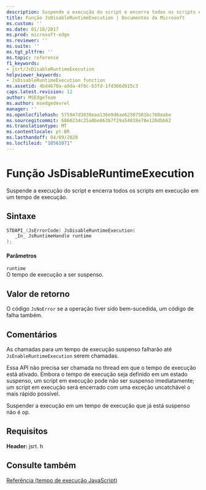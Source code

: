 ```yaml
---
description: Suspende a execução do script e encerra todos os scripts em execução em um tempo de execução.
title: Função JsDisableRuntimeExecution | Documentos da Microsoft
ms.custom: ''
ms.date: 01/18/2017
ms.prod: microsoft-edge
ms.reviewer: ''
ms.suite: ''
ms.tgt_pltfrm: ''
ms.topic: reference
f1_keywords:
- jsrt/JsDisableRuntimeExecution
helpviewer_keywords:
- JsDisableRuntimeExecution function
ms.assetid: 4bd4670a-a9da-4f8c-b3fd-1fd366d915c3
caps.latest.revision: 12
author: MSEdgeTeam
ms.author: msedgedevrel
manager: ''
ms.openlocfilehash: 575947d3038eaa136e9d6ae62507501bc768eabe
ms.sourcegitcommit: 6860234c25a8be863b7f29a54838e78e120dbb62
ms.translationtype: MT
ms.contentlocale: pt-BR
ms.lasthandoff: 04/09/2020
ms.locfileid: "10561071"
---
```

# Função JsDisableRuntimeExecution
Suspende a execução do script e encerra todos os scripts em execução em um tempo de execução.  
  
## Sintaxe  
  
```cpp  
STDAPI_(JsErrorCode) JsDisableRuntimeExecution(  
   _In_ JsRuntimeHandle runtime  
);  
```  
  
#### Parâmetros  
 `runtime`  
 O tempo de execução a ser suspenso.  
  
## Valor de retorno  
 O código `JsNoError` se a operação tiver sido bem-sucedida, um código de falha também.  
  
## Comentários  
 As chamadas para um tempo de execução suspenso falharão até `JsEnableRuntimeExecution` serem chamadas.  
  
 Essa API não precisa ser chamada no thread em que o tempo de execução está ativado. Embora o tempo de execução seja definido em um estado suspenso, um script em execução pode não ser suspenso imediatamente; um script em execução será encerrado com uma exceção uncatchável o mais rápido possível.  
  
 Suspender a execução em um tempo de execução que já está suspenso não é op.  
  
## Requisitos  
 **Header:** jsrt. h  
  
## Consulte também  
 [Referência (tempo de execução JavaScript)](../chakra-hosting/reference-javascript-runtime.md)